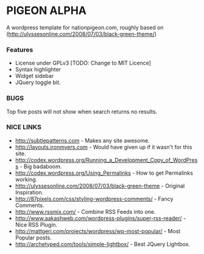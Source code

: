 PIGEON ALPHA
============

A wordpress template for nationpigeon.com, roughly based on (http://ulyssesonline.com/2008/07/03/black-green-theme/)

### Features
- License under GPLv3 [TODO: Change to MIT Licence]
- Syntax highlighter
- Widget sidebar
- JQuery toggle bit.

### BUGS
Top five posts will not show when search returns no results.

### NICE LINKS
- http://subtlepatterns.com - Makes any site awesome.
- http://layouts.ironmyers.com - Would have given up if it wasn't for this site.
- http://codex.wordpress.org/Running_a_Development_Copy_of_WordPress - Big badaboom.
- http://codex.wordpress.org/Using_Permalinks - How to get Permalinks working.
- http://ulyssesonline.com/2008/07/03/black-green-theme - Original Inspiration.
- http://87pixels.com/css/styling-wordpress-comments/ - Fancy Comments.
- http://www.rssmix.com/ - Combine RSS Feeds into one.
- http://www.aakashweb.com/wordpress-plugins/super-rss-reader/ - Nice RSS Plugin.
- http://mattgeri.com/projects/wordpress/wp-most-popular/ - Most Popular posts.
- http://archetyped.com/tools/simple-lightbox/ - Best JQuery Lightbox.
